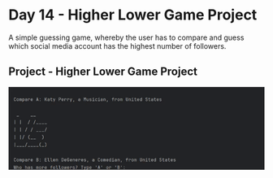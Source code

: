 # Day 14 - Higher Lower Game Project
A simple guessing game, whereby the user has to compare and guess which social media account has the highest number of followers.

## Project - Higher Lower Game Project
![Higher Lower Game Video](higher_lower.gif)